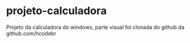 # projeto-calculadora
 Projeto da calculadora do windows, parte visual foi clonada do github da github.com/hcodebr
